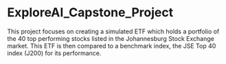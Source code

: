 # ExploreAI_Capstone_Project
This project focuses on creating a simulated ETF which holds a portfolio of the 40 top performing stocks listed in the Johannesburg Stock Exchange market. This ETF is then compared to a benchmark index, the JSE Top 40 index (J200) for its performance.
